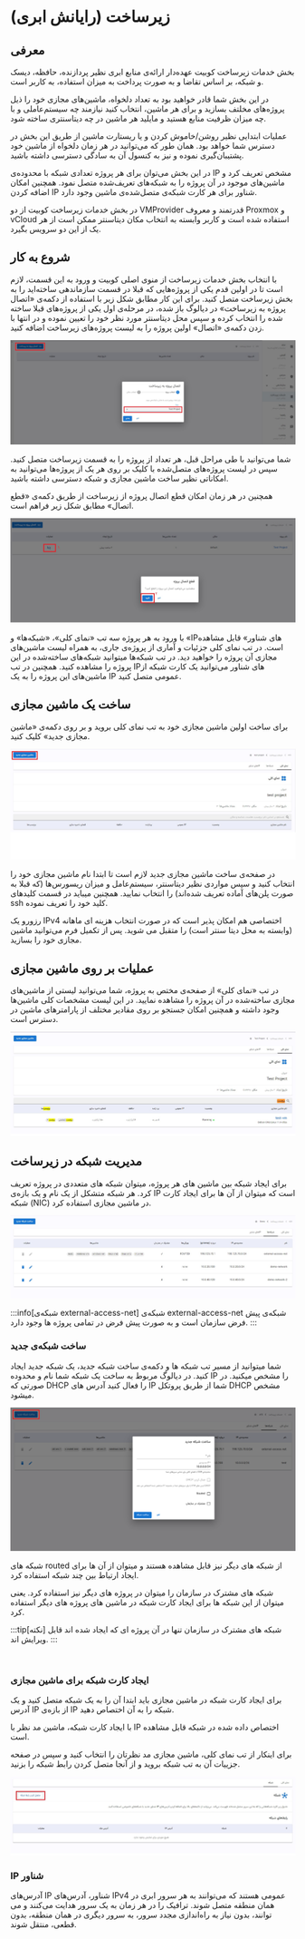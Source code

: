 # زیرساخت (رایانش ابری)

## معرفی

بخش خدمات زیرساخت کوبیت عهده‌دار ارائه‌ی منابع ابری نظیر پردازنده، حافظه، دیسک و شبکه، بر اساس تقاضا و به صورت پرداخت به میزان استفاده، به کاربر است.

در این بخش شما قادر خواهید بود به تعداد دلخواه، ماشین‌های مجازی خود را ذیل پروژه‌های مخلتف بسازید و برای هر ماشین، انتخاب کنید نیازمند چه سیستم‌عاملی و با چه میزان ظرفیت منابع هستید و مایلید هر ماشین در چه دیتاسنتری ساخته شود.

عملیات ابتدایی نظیر روشن/خاموش کردن و یا ریستارت ماشین از طریق این بخش در دسترس شما خواهد بود. همان طور که می‌توانید در هر زمان دلخواه از ماشین خود پشتیبان‌گیری نموده و نیز به کنسول آن به سادگی دسترسی داشته باشید.

در این بخش می‌توان برای هر پروژه تعدادی شبکه با محدوده‌ی IP مشخص تعریف کرد و ماشین‌های موجود در آن پروژه را به شبکه‌های تعریف‌شده متصل نمود. همچنین امکان اضافه کردن IP شناور برای هر کارت شبکه‌ی متصل‌شده‌ی ماشین وجود دارد.

در بخش خدمات زیرساخت کوبیت از دو VMProvider قدرتمند و معروف Proxmox و vCloud استفاده شده است و کاربر وابسته به انتخاب مکان دیتاسنتر ممکن است از هر یک از این دو سرویس بگیرد.

## شروع به کار

با انتخاب بخش خدمات زیرساخت از منوی اصلی کوبیت و ورود به این قسمت، لازم است تا در اولین قدم یکی از پروژه‌هایی که قبلا در قسمت سازماندهی ساخته‌اید را به بخش زیرساخت متصل کنید. برای این کار مطابق شکل زیر با استفاده از دکمه‌ی «اتصال پروژه به زیرساخت» در دیالوگ باز شده، در مرحله‌ی اول یکی از پروژه‌های قبلا ساخته شده را انتخاب کرده و سپس محل دیتاسنتر مورد نظر خود را تعیین نموده و در انتها با زدن دکمه‌ی «اتصال» اولین پروژه را به لیست پروژه‌های زیرساخت اضافه کنید.

![Iaas: connect](connect-project.jpg)

شما می‌توانید با طی مراحل قبل، هر تعداد از پروژه را به قسمت زیرساخت متصل کنید. سپس در لیست پروژه‌های متصل‌شده با کلیک بر روی هر یک از پروژه‌ها می‌توانید به امکاناتی نظیر ساخت ماشین مجازی و شبکه دسترسی داشته باشید.

همچنین در هر زمان امکان قطع اتصال پروژه از زیرساخت از طریق دکمه‌ی «قطع اتصال» مطابق شکل زیر فراهم است.

![Iaas: disconnect](disconnect-dialog.jpg)

با ورود به هر پروژه سه تب «نمای کلی»، «شبکه‌ها» و «IPهای شناور» قابل مشاهده است. در تب نمای کلی جزئیات و آماری از پروژه‌ی جاری، به همراه لیست ماشین‌های مجازی آن پروژه را خواهید دید. در تب شبکه‌ها میتوانید شبکه‌های ساخته‌شده در این پروژه را مشاهده کنید. همچنین در تب IPهای شناور می‌توانید یک کارت شبکه از ماشین‌های این پروژه را به یک IP عمومی متصل کنید.

## ساخت یک ماشین مجازی

برای ساخت اولین ماشین مجازی خود به تب نمای کلی بروید و بر روی دکمه‌ی «ماشین مجازی جدید» کلیک کنید.

![Iaas: vm](create-vm.jpg)


در صفحه‌ی ساخت ماشین مجازی جدید لازم است تا ابتدا نام ماشین مجازی خود را انتخاب کنید و سپس مواردی نظیر دیتاسنتر، سیستم‌عامل و میزان ریسورس‌ها (که قبلا به صورت پلن‌های آماده تعریف شده‌اند) را انتخاب نمایید. همچنین میباید در قسمت کلیدهای ssh کلید خود را تعریف نموده.

رزورو یک IPv4 اختصاصی هم امکان پذیر است که در صورت انتخاب هزینه ای ماهانه (وابسته به محل دیتا سنتر است) را متقبل می شوید. پس از تکمیل فرم می‌توانید ماشین مجازی خود را بسازید.

## عملیات بر روی ماشین مجازی

در تب «نمای کلی» از صفحه‌ی مختص به پروژه، شما می‌توانید لیستی از ماشین‌های مجازی ساخته‌شده در آن پروژه را مشاهده نمایید. در این لیست مشخصات کلی ماشین‌ها وجود داشته و همچنین امکان جستجو بر روی مقادیر مختلف از پارامترهای ماشین در دسترس است.

![Iaas: search-vm](search-vm.jpg)

## مدیریت شبکه در زیرساخت

برای ایجاد شبکه بین ماشین های هر پروژه، میتوان شبکه های متعددی در پروژه تعریف کرد. هر شبکه متشکل از یک نام و یک بازه‌ی IP است که میتوان از آن ها برای ایجاد کارت شبکه (NIC) در ماشین مجازی استفاده کرد.

![Iaas: search-vm](network-tab.jpg)

:::info[شبکه‌ی external-access-net]
شبکه‌ی external-access-net شبکه‌ی پیش فرض سازمان است و به صورت پیش فرض در تمامی پروژه ها وجود دارد.
:::


### ساخت شبکه‌ی جدید

شما میتوانید از مسیر تب شبکه ها و دکمه‌ی ساخت شبکه جدید، یک شبکه جدید ایجاد کنید. در دیالوگ مربوط به ساخت یک شبکه شما نام و محدوده IP را مشخص میکنید. در صورتی که DHCP را فعال کنید آدرس های IP شما از طریق پروتکل DHCP مشخص میشود.

![Iaas: search-vm](new-network.png)

شبکه های routed از شبکه های دیگر نیز قابل مشاهده هستند و میتوان از آن ها برای ایجاد ارتباط بین چند شبکه استفاده کرد.

شبکه های مشترک در سازمان را میتوان در پروژه های دیگر نیز استفاده کرد. یعنی میتوان از این شبکه ها برای ایجاد کارت شبکه در ماشین های پروژه های دیگر استفاده کرد.

:::tip[نکته]
شبکه های مشترک در سازمان تنها در آن پروژه ای که ایجاد شده اند قابل ویرایش اند.
:::

<br />

### ایجاد کارت شبکه برای ماشین مجازی

برای ایجاد کارت شبکه در ماشین مجازی باید ابتدا آن را به یک شبکه متصل کنید و یک آدرس IP از بازه‌ی IP شبکه را به آن اختصاص دهید.

با ایجاد کارت شبکه، ماشین مد نظر با IP اختصاص داده شده در شبکه قابل مشاهده است.

برای اینکار از تب نمای کلی، ماشین مجازی مد نظرتان را انتخاب کنید و سپس در صفحه جزییات آن به تب شبکه بروید و از آنجا متصل کردن رابط شبکه را بزنید.

![Iaas: nic](connect-nic.jpg)

### IP شناور

آدرس‌های IP شناور، آدرس‌های IPv4 عمومی هستند که می‌توانند به هر سرور ابری در همان منطقه متصل شوند. ترافیک را در هر زمان به یک سرور هدایت می‌کنند و می توانند، بدون نیاز به راه‌اندازی مجدد سرور، به سرور دیگری در همان منطقه، بدون قطعی، منتقل شوند.
